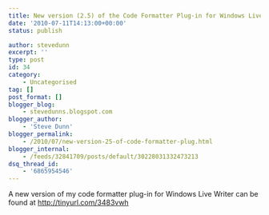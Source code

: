 ```yaml
---
title: New version (2.5) of the Code Formatter Plug-in for Windows Live Writer
date: '2010-07-11T14:13:00+00:00'
status: publish

author: stevedunn
excerpt: ''
type: post
id: 34
category:
    - Uncategorised
tag: []
post_format: []
blogger_blog:
    - stevedunns.blogspot.com
blogger_author:
    - 'Steve Dunn'
blogger_permalink:
    - /2010/07/new-version-25-of-code-formatter-plug.html
blogger_internal:
    - /feeds/32841709/posts/default/30228031332473213
dsq_thread_id:
    - '6865954546'
---
```

A new version of my code formatter plug-in for Windows Live Writer can be found at <http://tinyurl.com/3483vwh>